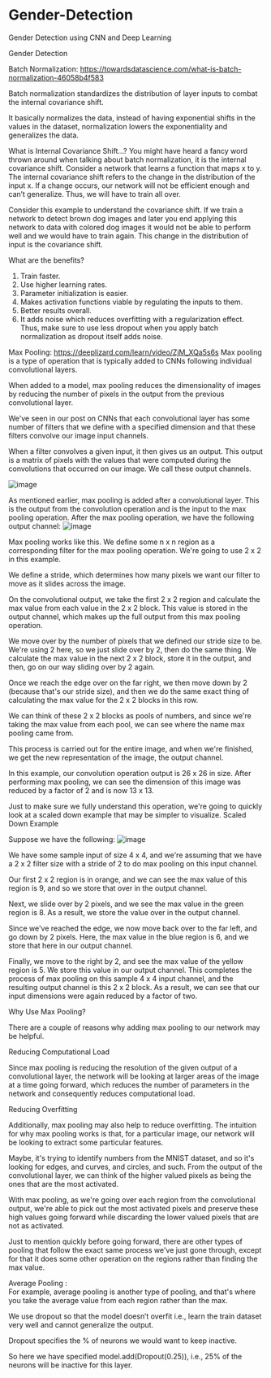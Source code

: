 # Gender-Detection
Gender Detection using CNN and Deep Learning


Gender Detection

Batch Normalization: https://towardsdatascience.com/what-is-batch-normalization-46058b4f583

Batch normalization standardizes the distribution of layer inputs to combat the internal covariance shift.

It basically normalizes the data, instead of having exponential shifts in the values in the dataset, normalization lowers the exponentiality and generalizes the data.


What is Internal Covariance Shift…?
You might have heard a fancy word thrown around when talking about batch normalization, it is the internal covariance shift. Consider a network that learns a function that maps x to y. The internal covariance shift refers to the change in the distribution of the input x. If a change occurs, our network will not be efficient enough and can’t generalize. Thus, we will have to train all over.

Consider this example to understand the covariance shift. If we train a network to detect brown dog images and later you end applying this network to data with colored dog images it would not be able to perform well and we would have to train again. This change in the distribution of input is the covariance shift.



What are the benefits?
1.	Train faster.
2.	Use higher learning rates.
3.	Parameter initialization is easier.
4.	Makes activation functions viable by regulating the inputs to them.
5.	Better results overall.
6.	It adds noise which reduces overfitting with a regularization effect. Thus, make sure to use less dropout when you apply batch normalization as dropout itself adds noise.

 

Max Pooling: https://deeplizard.com/learn/video/ZjM_XQa5s6s
Max pooling is a type of operation that is typically added to CNNs following individual convolutional layers.

When added to a model, max pooling reduces the dimensionality of images by reducing the number of pixels in the output from the previous convolutional layer.

We've seen in our post on CNNs that each convolutional layer has some number of filters that we define with a specified dimension and that these filters convolve our image input channels.

When a filter convolves a given input, it then gives us an output. This output is a matrix of pixels with the values that were computed during the convolutions that occurred on our image. We call these output channels.
 
![image](https://user-images.githubusercontent.com/87309254/173369049-2d386e67-2b85-4cb9-9b83-92702be052fa.png)
 
 
As mentioned earlier, max pooling is added after a convolutional layer. This is the output from the convolution operation and is the input to the max pooling operation.
After the max pooling operation, we have the following output channel:
![image](https://user-images.githubusercontent.com/87309254/173369104-28ed6c96-f064-4eee-98d7-e01af1a616fe.png)


Max pooling works like this. We define some n x n region as a corresponding filter for the max pooling operation. We're going to use 2 x 2 in this example.

We define a stride, which determines how many pixels we want our filter to move as it slides across the image.

On the convolutional output, we take the first 2 x 2 region and calculate the max value from each value in the 2 x 2 block. This value is stored in the output channel, which makes up the full output from this max pooling operation.

We move over by the number of pixels that we defined our stride size to be. We're using 2 here, so we just slide over by 2, then do the same thing. We calculate the max value in the next 2 x 2 block, store it in the output, and then, go on our way sliding over by 2 again.

Once we reach the edge over on the far right, we then move down by 2 (because that's our stride size), and then we do the same exact thing of calculating the max value for the 2 x 2 blocks in this row.

We can think of these 2 x 2 blocks as pools of numbers, and since we're taking the max value from each pool, we can see where the name max pooling came from.

This process is carried out for the entire image, and when we're finished, we get the new representation of the image, the output channel.

In this example, our convolution operation output is 26 x 26 in size. After performing max pooling, we can see the dimension of this image was reduced by a factor of 2 and is now 13 x 13.


Just to make sure we fully understand this operation, we're going to quickly look at a scaled down example that may be simpler to visualize.
Scaled Down Example

Suppose we have the following:
![image](https://user-images.githubusercontent.com/87309254/173369319-33db10bf-ba6f-4d96-9091-50a359687558.png)

 
We have some sample input of size 4 x 4, and we're assuming that we have a 2 x 2 filter size with a stride of 2 to do max pooling on this input channel.

Our first 2 x 2 region is in orange, and we can see the max value of this region is 9, and so we store that over in the output channel.

Next, we slide over by 2 pixels, and we see the max value in the green region is 8. As a result, we store the value over in the output channel.

Since we've reached the edge, we now move back over to the far left, and go down by 2 pixels. Here, the max value in the blue region is 6, and we store that here in our output channel.

Finally, we move to the right by 2, and see the max value of the yellow region is 5. We store this value in our output channel.
This completes the process of max pooling on this sample 4 x 4 input channel, and the resulting output channel is this 2 x 2 block. As a result, we can see that our input dimensions were again reduced by a factor of two.



Why Use Max Pooling?

There are a couple of reasons why adding max pooling to our network may be helpful.


Reducing Computational Load

Since max pooling is reducing the resolution of the given output of a convolutional layer, the network will be looking at larger areas of the image at a time going forward, which reduces the number of parameters in the network and consequently reduces computational load.


Reducing Overfitting

Additionally, max pooling may also help to reduce overfitting. The intuition for why max pooling works is that, for a particular image, our network will be looking to extract some particular features.

Maybe, it's trying to identify numbers from the MNIST dataset, and so it's looking for edges, and curves, and circles, and such. From the output of the convolutional layer, we can think of the higher valued pixels as being the ones that are the most activated.

With max pooling, as we're going over each region from the convolutional output, we're able to pick out the most activated pixels and preserve these high values going forward while discarding the lower valued pixels that are not as activated.

Just to mention quickly before going forward, there are other types of pooling that follow the exact same process we've just gone through, except for that it does some other operation on the regions rather than finding the max value.


Average Pooling : <br> For example, average pooling is another type of pooling, and that's where you take the average value from each region rather than the max.



We use dropout so that the model doesn’t overfit i.e., learn the train dataset very well and cannot generalize the output.

Dropout specifies the % of neurons we would want to keep inactive.

So here we have specified model.add(Dropout(0.25)), i.e., 25% of the neurons will be inactive for this layer.
